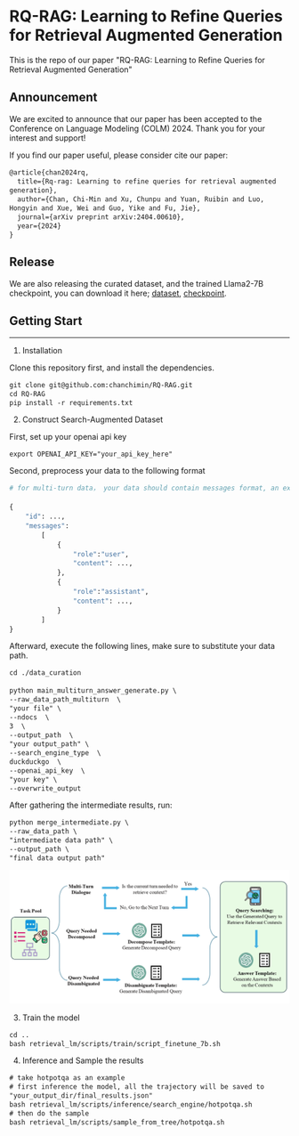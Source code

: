 # RQ-RAG: Learning to Refine Queries for Retrieval Augmented Generation

This is the repo of our paper "RQ-RAG: Learning to Refine Queries for Retrieval Augmented Generation"

## Announcement
We are excited to announce that our paper has been accepted to the Conference on Language Modeling (COLM) 2024. Thank you for your interest and support!

If you find our paper useful, please consider cite our paper:

```
@article{chan2024rq,
  title={Rq-rag: Learning to refine queries for retrieval augmented generation},
  author={Chan, Chi-Min and Xu, Chunpu and Yuan, Ruibin and Luo, Hongyin and Xue, Wei and Guo, Yike and Fu, Jie},
  journal={arXiv preprint arXiv:2404.00610},
  year={2024}
}

```



## Release

We are also releasing the curated dataset, and the trained Llama2-7B checkpoint, you can download it here; [dataset](https://huggingface.co/datasets/zorowin123/rq_rag),
 [checkpoint](https://huggingface.co/zorowin123/rq_rag_llama2_7B).





## Getting Start

---

1. Installation

Clone this repository first, and install the dependencies.

```
git clone git@github.com:chanchimin/RQ-RAG.git
cd RQ-RAG
pip install -r requirements.txt
```

2. Construct Search-Augmented Dataset

First, set up your openai api key
```
export OPENAI_API_KEY="your_api_key_here"
```

Second, preprocess your data to the following format

```python
# for multi-turn data， your data should contain messages format, an example:

{
    "id": ...,
    "messages":
        [
            {   
                "role":"user",
                "content": ...,
            },
            {
                "role":"assistant",
                "content": ...,
            }
        ]
}
```

Afterward, execute the following lines, make sure to substitute your data path.

```shell
cd ./data_curation

python main_multiturn_answer_generate.py \
--raw_data_path_multiturn  \
"your file" \
--ndocs  \
3  \
--output_path  \
"your output_path" \
--search_engine_type  \
duckduckgo  \
--openai_api_key  \
"your key" \
--overwrite_output
```

After gathering the intermediate results, run:

```shell
python merge_intermediate.py \
--raw_data_path \
"intermediate data path" \
--output_path \
"final data output path"
```

![](images/data_construction.png)

3. Train the model
```shell
cd ..
bash retrieval_lm/scripts/train/script_finetune_7b.sh
```

4. Inference and Sample the results

```shell
# take hotpotqa as an example
# first inference the model, all the trajectory will be saved to "your_output_dir/final_results.json"
bash retrieval_lm/scripts/inference/search_engine/hotpotqa.sh
# then do the sample
bash retrieval_lm/scripts/sample_from_tree/hotpotqa.sh
```

